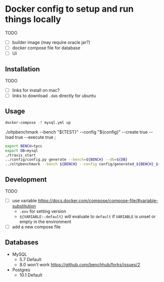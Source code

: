 # Docker config to setup and run things locally

TODO

- [ ] builder image (may require oracle jar?)
- [ ] docker compose file for database
- [ ] UI

## Installation

TODO

- [ ] links for install on mac?
- [ ] links to download `.deb` directly for ubuntu

## Usage

````bash
docker-compose -f mysql.yml up
````

 ./oltpbenchmark --bench "${TEST}" --config "${config}"  --create true    --load true   --execute true ;

````bash
export BENCH=tpcc
export DB=mysql
./travis_start
../config/config.py generate --bench=${BENCH} --db=${DB}
../oltpbenchmark --bench ${BENCH} --config config/generated_${BENCH}_${DB}_config.xml --create true --load true --execute true
````

## Development

TODO

- [ ] use variable https://docs.docker.com/compose/compose-file/#variable-substitution
  - `.env` for setting version
  - `${VARIABLE:-default}` will evaluate to `default` if `VARIABLE` is unset or empty in the environment
- [ ] add a new compose file

## Databases

- MySQL
  - 5.7 Default
  - 8.0 won't work https://github.com/benchhub/forks/issues/2
- Postgres
  - 10.1 Default
